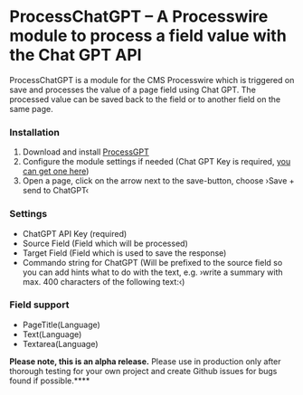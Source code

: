 # ProcessChatGPT – A Processwire module to process a field value with the Chat GPT API

ProcessChatGPT is a module for the CMS Processwire which is triggered on save and processes the value of a page field using Chat GPT. The processed value can be saved back to the field or to another field on the same page.

### Installation
1. Download and install [ProcessGPT](https://github.com/robertweiss/ProcessChatGPT)
4. Configure the module settings if needed (Chat GPT Key is required, [you can get one here](https://platform.openai.com/account/api-keys))
6. Open a page, click on the arrow next to the save-button, choose ›Save + send to ChatGPT‹

### Settings
- ChatGPT API Key (required)
- Source Field (Field which will be processed)
- Target Field (Field which is used to save the response)
- Commando string for ChatGPT (Will be prefixed to the source field so you can add hints what to do with the text, e.g. ›write a summary with max. 400 characters of the following text:‹)

### Field support
- PageTitle(Language)
- Text(Language)
- Textarea(Language)

**Please note, this is an alpha release.** Please use in production only after thorough testing for your own project and create Github issues for bugs found if possible.****
